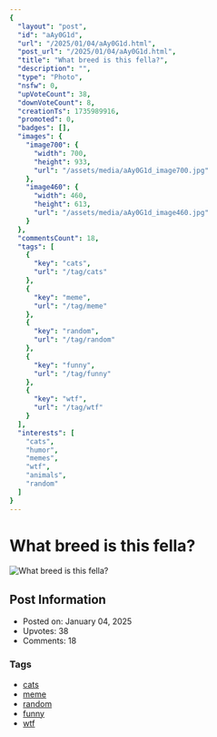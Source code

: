```yaml
---
{
  "layout": "post",
  "id": "aAy0G1d",
  "url": "/2025/01/04/aAy0G1d.html",
  "post_url": "/2025/01/04/aAy0G1d.html",
  "title": "What breed is this fella?",
  "description": "",
  "type": "Photo",
  "nsfw": 0,
  "upVoteCount": 38,
  "downVoteCount": 8,
  "creationTs": 1735989916,
  "promoted": 0,
  "badges": [],
  "images": {
    "image700": {
      "width": 700,
      "height": 933,
      "url": "/assets/media/aAy0G1d_image700.jpg"
    },
    "image460": {
      "width": 460,
      "height": 613,
      "url": "/assets/media/aAy0G1d_image460.jpg"
    }
  },
  "commentsCount": 18,
  "tags": [
    {
      "key": "cats",
      "url": "/tag/cats"
    },
    {
      "key": "meme",
      "url": "/tag/meme"
    },
    {
      "key": "random",
      "url": "/tag/random"
    },
    {
      "key": "funny",
      "url": "/tag/funny"
    },
    {
      "key": "wtf",
      "url": "/tag/wtf"
    }
  ],
  "interests": [
    "cats",
    "humor",
    "memes",
    "wtf",
    "animals",
    "random"
  ]
}
---
```


# What breed is this fella?

![What breed is this fella?](/assets/media/aAy0G1d_image700.jpg)

## Post Information

- Posted on: January 04, 2025
- Upvotes: 38
- Comments: 18

### Tags

- [cats](/tag/cats)
- [meme](/tag/meme)
- [random](/tag/random)
- [funny](/tag/funny)
- [wtf](/tag/wtf)
